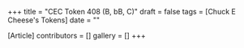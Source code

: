 +++
title = "CEC Token 408 (B, bB, C)"
draft = false
tags = [Chuck E Cheese's Tokens]
date = ""

[Article]
contributors = []
gallery = []
+++